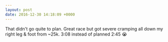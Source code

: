 ```yaml
---
layout: post
date: 2016-12-30 14:18:09 +0000
---
```


That didn't go quite to plan. Great race but got severe cramping all down my right leg &amp; foot from ~25k. 3:08 instead of planned 2:45 😭